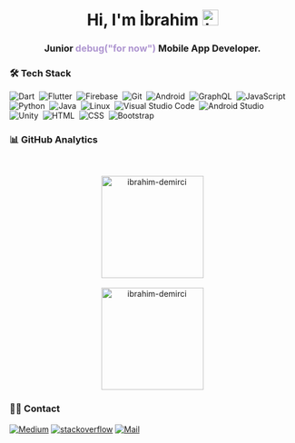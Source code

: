 

<h1 align="center">Hi, I'm İbrahim <img src="https://user-images.githubusercontent.com/1303154/88677602-1635ba80-d120-11ea-84d8-d263ba5fc3c0.gif" width="28px" alt="hi"></h1> 
<h3 align="center">Junior <span style="color:#AE95D0;">debug("for now")</span>  Mobile App Developer.</h3>


### 🛠 Tech Stack
![Dart](https://img.shields.io/badge/Dart-05122A?style=flat&logo=dart&logoColor=29B6F6)&nbsp;
![Flutter](https://img.shields.io/badge/Flutter-05122A?style=flat&logo=flutter&logoColor=02569B)&nbsp;
![Firebase](https://img.shields.io/badge/Firebase-05122A?style=flat&logo=firebase&logoColor=FFC300)&nbsp;
![Git](https://img.shields.io/badge/-Git-05122A?style=flat&logo=git)&nbsp;
![Android](https://img.shields.io/badge/-Android-05122A?style=flat&logo=android)&nbsp;
![GraphQL](https://img.shields.io/badge/-GraphQL-05122A?style=flat&logo=graphql)&nbsp;
![JavaScript](https://img.shields.io/badge/-JavaScript-05122A?style=flat&logo=javascript)&nbsp;
![Python](https://img.shields.io/badge/-Python-05122A?style=flat&logo=python)&nbsp;
![Java](https://img.shields.io/badge/-Java-05122A?style=flat&logo=java)&nbsp;
![Linux](https://img.shields.io/badge/Linux-05122A?style=flat&logo=Linux)&nbsp;
![Visual Studio Code](https://img.shields.io/badge/-Visual%20Studio%20Code-05122A?style=flat&logo=visual-studio-code&logoColor=007ACC)&nbsp;
![Android Studio](https://img.shields.io/badge/-Android_Studio-05122A?style=flat&logo=android-studio)&nbsp;
![Unity](https://img.shields.io/badge/Unity-05122A?style=flat&logo=unity)&nbsp;
![HTML](https://img.shields.io/badge/-HTML-05122A?style=flat&logo=HTML5&logoColor=E34F26)&nbsp;
![CSS](https://img.shields.io/badge/-CSS-05122A?style=flat&logo=CSS3&logoColor=239120)&nbsp;
![Bootstrap](https://img.shields.io/badge/-Bootstrap-05122A?style=flat&logo=bootstrap)&nbsp;


### 📊 GitHub Analytics
<br>
<p align="center">
<a href="https://github.com/ibrahim-demirci">
  <img height="180em" align="center" src="https://github-readme-stats.vercel.app/api?username=ibrahim-demirci&show_icons=true&locale=en&theme=algolia&include_all_commits=true&count_private=true" alt="ibrahim-demirci"/>
  <br><br>
  <img height="180em" align="center" src="https://github-readme-stats.vercel.app/api/top-langs?username=ibrahim-demirci&show_icons=true&locale=en&layout=compact&langs_count=8&theme=algolia" alt="ibrahim-demirci"/>
</a>
</p>

### 🤝🏻 Contact

<p align="left">

<a href="https://www.linkedin.com/in/ibrahim-demirci/" target="blank"><img align="center" src="https://img.shields.io/badge/Linkedin-0A66C2?style=flat&logo=linkedin&logoColor=whit" alt="Medium" /></a>
<a href="https://stackoverflow.com/users/15682876/%c4%b0brahim-demirci" target="blank"><img align="center" src="https://img.shields.io/badge/Stack_Overflow-FE7A16?style=flat&logo=stack-overflow&logoColor=white" alt="stackoverflow" /></a>
<a href="mailto:bmi.demirci@gmail.com" target="blank"><img align="center" src="https://img.shields.io/badge/Mail-FFFFFF?style=flat&logo=gmail&logoColor=red" alt="Mail" /></a>

</p>


